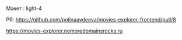 Макет : light-4

PR:
https://github.com/polinaavdeeva/movies-explorer-frontend/pull/8

https://movies-explorer.nomoredomainsrocks.ru
